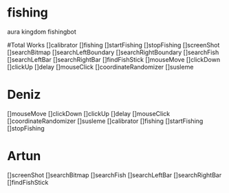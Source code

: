 # fishing
aura kingdom fishingbot

#Total Works
[]calibrator
[]fishing
[]startFishing
[]stopFishing
[]screenShot
[]searchBitmap
[]searchLeftBoundary
[]searchRightBoundary
[]searchFish
[]searchLeftBar
[]searchRightBar
[]findFishStick
[]mouseMove
[]clickDown
[]clickUp
[]delay
[]mouseClick
[]coordinateRandomizer
[]susleme

# Deniz
[]mouseMove
[]clickDown
[]clickUp
[]delay
[]mouseClick
[]coordinateRandomizer
[]susleme
[]calibrator
[]fishing
[]startFishing
[]stopFishing

# Artun
[]screenShot
[]searchBitmap
[]searchFish
[]searchLeftBar
[]searchRightBar
[]findFishStick